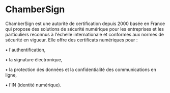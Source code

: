 # ChamberSign 
ChamberSign est une autorité de certification depuis 2000 basée en France qui propose des solutions de sécurité numérique pour les entreprises et les particuliers reconnus à l'échelle internationale et conformes aux normes de sécurité en vigueur. 
Elle offre des certificats numériques pour :

• l'authentification, 

• la signature électronique,


• la protection des données et la confidentialité des communications en ligne,

• l'IN (identité numérique).
